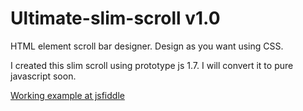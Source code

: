 Ultimate-slim-scroll v1.0
=========================

HTML element scroll bar designer. Design as you want using CSS.

I created this slim scroll using prototype js 1.7. I will convert it to pure javascript soon.

[Working example at jsfiddle](http://jsfiddle.net/venkateshwar/f7aLh/5/)
